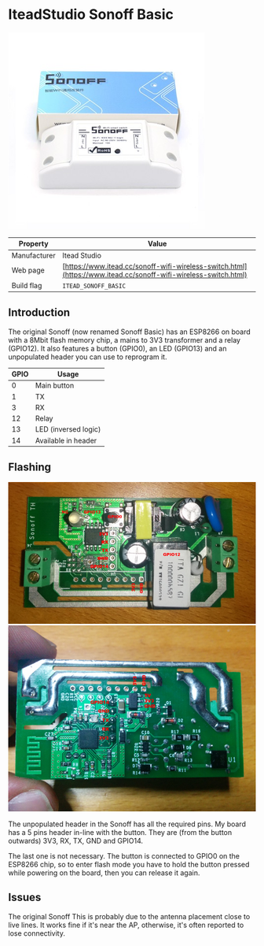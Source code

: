 # IteadStudio Sonoff Basic

![Sonoff Basic](images/devices/itead-sonoff-basic.jpg)

|Property|Value|
|---|---|
|Manufacturer|Itead Studio|
|Web page|[https://www.itead.cc/sonoff-wifi-wireless-switch.html](https://www.itead.cc/sonoff-wifi-wireless-switch.html)|
|Build flag|`ITEAD_SONOFF_BASIC`|

## Introduction

The original Sonoff (now renamed Sonoff Basic) has an ESP8266 on board with a 8Mbit flash memory chip, a mains to 3V3 transformer and a relay (GPIO12). It also features a button (GPIO0), an LED (GPIO13) and an unpopulated header you can use to reprogram it.

|GPIO|Usage|
|---|---|
|0|Main button|
|1|TX|
|3|RX|
|12|Relay|
|13|LED (inversed logic)|
|14|Available in header|

## Flashing

![Sonoff - Inside front view](images/flashing/sonoff-flash.jpg)
![Sonoff - Inside back view](images/devices/itead-sonoff-basic-2.jpg)

The unpopulated header in the Sonoff has all the required pins. My board has a 5 pins header in-line with the button. They are (from the button outwards) 3V3, RX, TX, GND and GPIO14.

The last one is not necessary.  The button is connected to GPIO0 on the ESP8266 chip, so to enter flash mode you have to hold the button pressed while powering on the board, then you can release it again.

## Issues

The original Sonoff This is probably due to the antenna placement close to live lines. It works fine if it's near the AP, otherwise, it's often reported to lose connectivity.